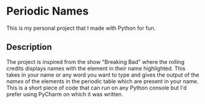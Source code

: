 # Periodic Names
This is my personal project that I made with Python for fun.
## Description
The project is inspired from the show "Breaking Bad" where the rolling credits displays names with the element in their name highlighted.
This takes in your name or any word you want to type and gives the output of the _names_ of the elements in the periodic table which are present in your name.
This is a short piece of code that can run on any Python console but I'd prefer using PyCharm on which it was written.
